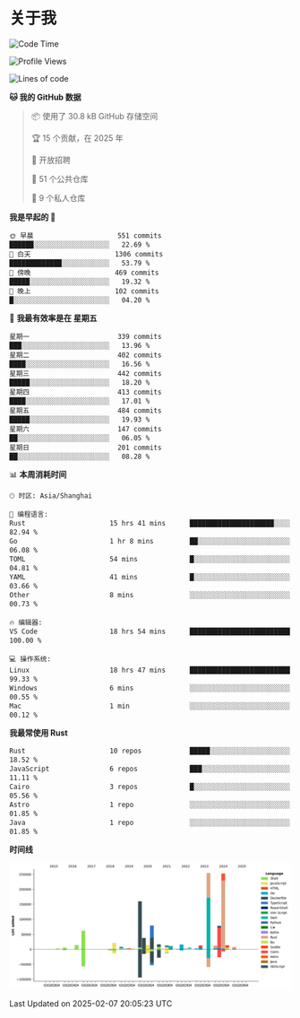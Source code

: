 # 关于我

<!--START_SECTION:waka-->
![Code Time](http://img.shields.io/badge/Code%20Time-3%2C433%20hrs%2042%20mins-blue)

![Profile Views](http://img.shields.io/badge/%E4%B8%AA%E4%BA%BA%E8%B5%84%E6%96%99%E8%A7%82%E7%9C%8B%E6%AC%A1%E6%95%B0-0-blue)

![Lines of code](https://img.shields.io/badge/%E4%BB%8E%E3%80%8CHello%20World%E3%80%8D%E8%B5%B7%E6%88%91%E5%B7%B2%E7%BB%8F%E5%86%99%E4%BA%86-1.1%20million%20%E8%A1%8C%E4%BB%A3%E7%A0%81-blue)

**🐱 我的 GitHub 数据** 

> 📦  使用了 30.8 kB GitHub 存储空间 
 > 
> 🏆 15 个贡献，在 2025 年
 > 
> 💼 开放招聘
 > 
> 📜 51 个公共仓库 
 > 
> 🔑 9 个私人仓库 
 > 
**我是早起的 🐤** 

```text
🌞 早晨                     551 commits         ██████░░░░░░░░░░░░░░░░░░░   22.69 % 
🌆 白天                     1306 commits        █████████████░░░░░░░░░░░░   53.79 % 
🌃 傍晚                     469 commits         █████░░░░░░░░░░░░░░░░░░░░   19.32 % 
🌙 晚上                     102 commits         █░░░░░░░░░░░░░░░░░░░░░░░░   04.20 % 
```
📅 **我最有效率是在 星期五** 

```text
星期一                      339 commits         ███░░░░░░░░░░░░░░░░░░░░░░   13.96 % 
星期二                      402 commits         ████░░░░░░░░░░░░░░░░░░░░░   16.56 % 
星期三                      442 commits         █████░░░░░░░░░░░░░░░░░░░░   18.20 % 
星期四                      413 commits         ████░░░░░░░░░░░░░░░░░░░░░   17.01 % 
星期五                      484 commits         █████░░░░░░░░░░░░░░░░░░░░   19.93 % 
星期六                      147 commits         ██░░░░░░░░░░░░░░░░░░░░░░░   06.05 % 
星期日                      201 commits         ██░░░░░░░░░░░░░░░░░░░░░░░   08.28 % 
```


📊 **本周消耗时间** 

```text
🕑︎ 时区: Asia/Shanghai

💬 编程语言: 
Rust                     15 hrs 41 mins      █████████████████████░░░░   82.94 % 
Go                       1 hr 8 mins         ██░░░░░░░░░░░░░░░░░░░░░░░   06.08 % 
TOML                     54 mins             █░░░░░░░░░░░░░░░░░░░░░░░░   04.81 % 
YAML                     41 mins             █░░░░░░░░░░░░░░░░░░░░░░░░   03.66 % 
Other                    8 mins              ░░░░░░░░░░░░░░░░░░░░░░░░░   00.73 % 

🔥 编辑器: 
VS Code                  18 hrs 54 mins      █████████████████████████   100.00 % 

💻 操作系统: 
Linux                    18 hrs 47 mins      █████████████████████████   99.33 % 
Windows                  6 mins              ░░░░░░░░░░░░░░░░░░░░░░░░░   00.55 % 
Mac                      1 min               ░░░░░░░░░░░░░░░░░░░░░░░░░   00.12 % 
```

**我最常使用 Rust** 

```text
Rust                     10 repos            █████░░░░░░░░░░░░░░░░░░░░   18.52 % 
JavaScript               6 repos             ███░░░░░░░░░░░░░░░░░░░░░░   11.11 % 
Cairo                    3 repos             █░░░░░░░░░░░░░░░░░░░░░░░░   05.56 % 
Astro                    1 repo              ░░░░░░░░░░░░░░░░░░░░░░░░░   01.85 % 
Java                     1 repo              ░░░░░░░░░░░░░░░░░░░░░░░░░   01.85 % 
```



**时间线**

![Lines of Code chart](https://raw.githubusercontent.com/catusax/catusax/master/assets/bar_graph.png)


 Last Updated on 2025-02-07 20:05:23 UTC
<!--END_SECTION:waka-->
